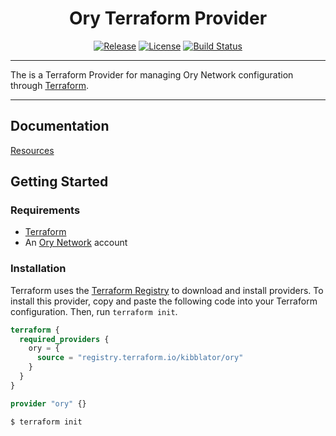 <div align="center">
  <h1>Ory Terraform Provider</h1>

[![Release](https://img.shields.io/github/v/release/kibblator/terraform-provider-ory?logo=terraform&include_prereleases)](https://github.com/kibblator/terraform-provider-ory/releases)
[![License](https://img.shields.io/github/license/kibblator/terraform-provider-ory.svg)](https://github.com/kibblator/terraform-provider-ory/blob/main/LICENSE)
[![Build Status](https://img.shields.io/github/actions/workflow/status/kibblator/terraform-provider-ory/ci-cd.yml?branch=main)](https://github.com/kibblator/terraform-provider-ory/actions?query=branch%3Amain)

</div>

---

The is a Terraform Provider for managing Ory Network configuration through [Terraform](https://www.terraform.io/).

---

## Documentation

[Resources](docs/resources/)

## Getting Started

### Requirements

- [Terraform](https://www.terraform.io/downloads)
- An [Ory Network](https://ory.sh) account

### Installation

Terraform uses the [Terraform Registry](https://registry.terraform.io/) to download and install providers. To install
this provider, copy and paste the following code into your Terraform configuration. Then, run `terraform init`.

```terraform
terraform {
  required_providers {
    ory = {
      source = "registry.terraform.io/kibblator/ory"
    }
  }
}

provider "ory" {}
```

```shell
$ terraform init
```
